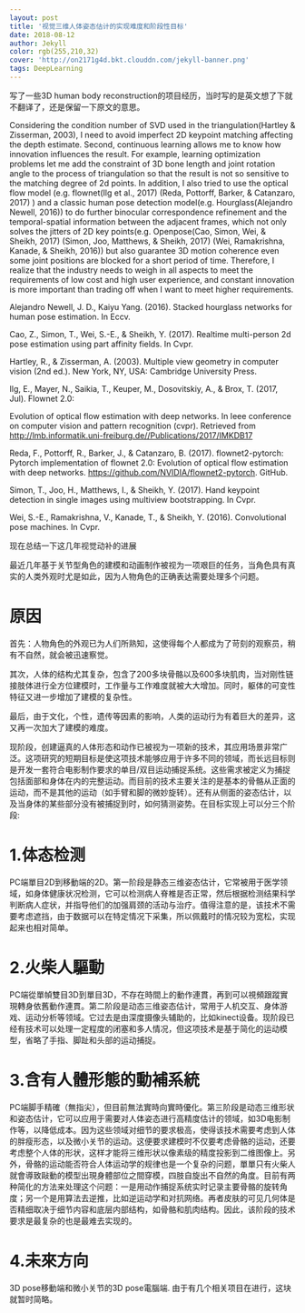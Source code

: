 ```yaml
---
layout: post
title: '视觉三维人体姿态估计的实现难度和阶段性目标'
date: 2018-08-12
author: Jekyll
color: rgb(255,210,32)
cover: 'http://on2171g4d.bkt.clouddn.com/jekyll-banner.png'
tags: DeepLearning
---
```

写了一些3D human body reconstruction的项目经历，当时写的是英文想了下就不翻译了，还是保留一下原文的意思。

Considering the condition number of SVD used in the triangulation(Hartley & Zisserman, 2003), I need to avoid imperfect 2D keypoint matching affecting the depth estimate. Second, continuous learning allows me to know how innovation influences the result. For example, learning optimization problems let me add the constraint of 3D bone length and joint rotation angle to the process of triangulation so that the result is not so sensitive to the matching degree of 2d points. In addition, I also tried to use the optical flow model (e.g. flownet(Ilg et al., 2017) (Reda, Pottorff, Barker, & Catanzaro, 2017) ) and a classic human pose detection model(e.g. Hourglass(Alejandro Newell, 2016)) to do further binocular correspondence refinement and the temporal-spatial information between the adjacent frames, which not only solves the jitters of 2D key points(e.g. Openpose(Cao, Simon, Wei, & Sheikh, 2017) (Simon, Joo, Matthews, & Sheikh, 2017) (Wei, Ramakrishna, Kanade, & Sheikh, 2016)) but also guarantee 3D motion coherence even some joint positions are blocked for a short period of time. Therefore, I realize that the industry needs to weigh in all aspects to meet the requirements of low cost and high user experience, and constant innovation is more important than trading off when I want to meet higher requirements.

Alejandro Newell, J. D., Kaiyu Yang. (2016). Stacked hourglass networks for human pose estimation. In Eccv.

Cao, Z., Simon, T., Wei, S.-E., & Sheikh, Y. (2017). Realtime multi-person 2d pose estimation using part affinity fields. In Cvpr.

Hartley, R., & Zisserman, A. (2003). Multiple view geometry in computer vision (2nd ed.). New York, NY, USA: Cambridge University Press.

Ilg, E., Mayer, N., Saikia, T., Keuper, M., Dosovitskiy, A., & Brox, T. (2017, Jul). Flownet 2.0:

Evolution of optical flow estimation with deep networks. In Ieee conference on computer vision and pattern recognition (cvpr). Retrieved from http://lmb.informatik.uni-freiburg.de//Publications/2017/IMKDB17

Reda, F., Pottorff, R., Barker, J., & Catanzaro, B. (2017). flownet2-pytorch: Pytorch implementation of flownet 2.0: Evolution of optical flow estimation with deep networks. https://github.com/NVIDIA/flownet2-pytorch. GitHub.

Simon, T., Joo, H., Matthews, I., & Sheikh, Y. (2017). Hand keypoint detection in single images using multiview bootstrapping. In Cvpr.

Wei, S.-E., Ramakrishna, V., Kanade, T., & Sheikh, Y. (2016). Convolutional pose machines. In Cvpr.

现在总结一下这几年视觉动补的进展

最近几年基于关节型角色的建模和动画制作被视为一项艰巨的任务，当角色具有真实的人类外观时尤是如此，因为人物角色的正确表达需要处理多个问题。

# 原因

首先：人物角色的外观已为人们所熟知，这使得每个人都成为了苛刻的观察员，稍有不自然，就会被迅速察觉。

其次，人体的结构尤其复杂，包含了200多块骨骼以及600多块肌肉，当对刚性链接肢体进行全方位建模时，工作量与工作难度就被大大增加。同时，躯体的可变性特征又进一步增加了建模的复杂性。

最后，由于文化，个性，遗传等因素的影响，人类的运动行为有着巨大的差异，这又再一次加大了建模的难度。

现阶段，创建逼真的人体形态和动作已被视为一项新的技术，其应用场景非常广泛。这项研究的短期目标是使这项技术能够应用于许多不同的领域，而长远目标则是开发一套符合电影制作要求的单目/双目运动捕捉系统。这些需求被定义为捕捉包括面部和身体在内的完整运动。而目前的技术主要关注的是基本的骨骼从正面的运动，而不是其他的运动（如手臂和脚的微妙旋转）。还有从侧面的姿态估计，以及当身体的某些部分没有被捕捉到时，如何猜测姿势。在目标实现上可以分三个阶段:
# 1.体态检测
PC端單目2D到移動端的2D。第一阶段是静态三维姿态估计，它常被用于医学领域，如身体健康状况检测，它可以检测病人脊椎是否正常，然后根据检测结果科学判断病人症状，并指导他们的加强肩颈的活动与治疗。值得注意的是，该技术不需要考虑遮挡，由于数据可以在特定情况下采集，所以佩戴时的情况较为宽松，实现起来也相对简单。
# 2.火柴人驅動
PC端從單幀雙目3D到單目3D，不存在時間上的動作連貫，再到可以視頻跟蹤實現轉身依舊動作連貫。第二阶段是动态三维姿态估计，常用于人机交互、身体游戏、运动分析等领域。它过去是由深度摄像头辅助的，比如kinect设备。现阶段已经有技术可以处理一定程度的闭塞和多人情况，但这项技术是基于简化的运动模型，省略了手指、脚趾和头部的运动捕捉。
# 3.含有人體形態的動補系統

PC端脚手精確（無指尖），但目前無法實時向實時優化。第三阶段是动态三维形状和姿态估计，它可以应用于需要对人体姿态进行高精度估计的领域，如3D电影制作等，以降低成本。因为这些领域对细节的要求极高，使得该技术需要考虑到人体的胖瘦形态，以及微小关节的运动。这便要求建模时不仅要考虑骨骼的运动，还要考虑整个人体的形状，这样才能将三维形状以像素级的精度投影到二维图像上。另外，骨骼的运动能否符合人体运动学的规律也是一个复杂的问题，單單只有火柴人就會導致敺動的模型出現身體部位之間穿模，四肢自旋出不自然的角度。目前有两种简化的方法来处理这个问题：一是用动作捕捉系统实时记录主要骨骼的旋转角度；另一个是用算法去逆推，比如逆运动学和对抗网络。再者皮肤的可见几何体是否精细取决于细节内容和底层内部结构，如骨骼和肌肉结构。因此，该阶段的技术要求是最复杂的也是最难去实现的。
# 4.未來方向
3D pose移動端和微小关节的3D pose電腦端. 由于有几个相关项目在进行，这块就暂时简略。



